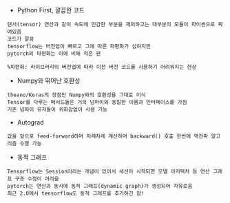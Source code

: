 - Python First, 깔끔한 코드
```
텐서(tensor) 연산과 같이 속도에 민감한 부분을 제외하고는 대부분의 모듈이 파이썬으로 짜여있음
코드가 깔끔
tensorflow는 버전업이 빠르고 그에 따른 파편화가 심하지만
pytorch의 파편화는 이에 비해 적은 편

%파편화: 라이브러리의 버전업에 따라 이전 버전 코드를 사용하기 어려워지는 현상
```

- Numpy와 뛰어난 호환성
```
theano/Keras의 장점인 Numpy와의 호환성을 그대로 이식
Tensor를 다루는 메서드들은 거의 넘파이와 동일한 이름과 인터페이스를 가짐
기존 넘파이 유저들이 위화감없이 사용 가능
```

- Autograd
```
값을 앞으로 feed-forward하며 차례차례 계산하며 backward() 호출 한번에 역전파 알고리즘 수행 가능
```

- 동적 그래프
```
Tensorflow는 Session이라는 개념이 있어서 세션이 시작되면 모델 아키텍처 등 연산 그래프 구조 수정이 어려움
pytorch는 연산과 동시에 동적 그래프(dynamic graph)가 생성되어 자유로움
최근 2.0에서 tensorflow도 동적 그래프를 추가하긴 함!
```
